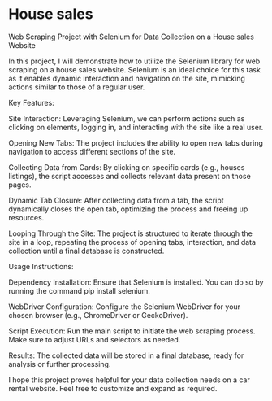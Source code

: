 # House sales

Web Scraping Project with Selenium for Data Collection on a House sales Website

In this project, I will demonstrate how to utilize the Selenium library for web scraping on a house sales website. Selenium is an ideal choice for this task as it enables dynamic interaction and navigation on the site, mimicking actions similar to those of a regular user.

Key Features:

Site Interaction: Leveraging Selenium, we can perform actions such as clicking on elements, logging in, and interacting with the site like a real user.

Opening New Tabs: The project includes the ability to open new tabs during navigation to access different sections of the site.

Collecting Data from Cards: By clicking on specific cards (e.g., houses listings), the script accesses and collects relevant data present on those pages.

Dynamic Tab Closure: After collecting data from a tab, the script dynamically closes the open tab, optimizing the process and freeing up resources.

Looping Through the Site: The project is structured to iterate through the site in a loop, repeating the process of opening tabs, interaction, and data collection until a final database is constructed.

Usage Instructions:

Dependency Installation: Ensure that Selenium is installed. You can do so by running the command pip install selenium.

WebDriver Configuration: Configure the Selenium WebDriver for your chosen browser (e.g., ChromeDriver or GeckoDriver).

Script Execution: Run the main script to initiate the web scraping process. Make sure to adjust URLs and selectors as needed.

Results: The collected data will be stored in a final database, ready for analysis or further processing.

I hope this project proves helpful for your data collection needs on a car rental website. Feel free to customize and expand as required.
